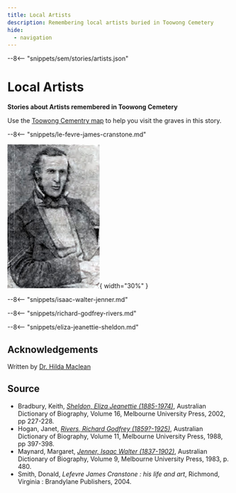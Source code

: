 ```yaml
---
title: Local Artists
description: Remembering local artists buried in Toowong Cemetery
hide:
  - navigation
---
```


--8<-- "snippets/sem/stories/artists.json"

# Local Artists 

**Stories about Artists remembered in Toowong Cemetery**

Use the [Toowong Cementry map](../index.md#toowong-cemetery-map) to help you visit the graves in this story.

<!--

???+ directions "Directions" 

    - walking directions
    
    ![image of headstone](le-fevre-james-cranstone-headstone.jpg)

-->

--8<-- "snippets/le-fevre-james-cranstone.md"

![Le Fevre James Cranstone](../assets/le-fevre-james-cranstone.jpg){ width="30%" }  

<!--

??? directions "Directions" 

    - walking directions
    
    ![Isaac Walter Jenner's headstone](isaac-walter-jenner.jpg)

-->

--8<-- "snippets/isaac-walter-jenner.md"

<!--

??? directions "Directions" 

    - walking directions
    
    ![Richard Godfrey Rivers headstone ](richard-godfrey-rivers.jpg)    
-->

--8<-- "snippets/richard-godfrey-rivers.md"

<!--

??? directions "Directions" 

    - walking directions
    
    ![Sheldon headstone](eliza-and-edwin-sheldon.jpg)   

-->

--8<-- "snippets/eliza-jeanettie-sheldon.md"

<!--

??? directions "Directions" 

    - walking directions back to the start

-->

## Acknowledgements

Written by [Dr. Hilda Maclean](https://www.linkedin.com/in/dr-hilda-maclean-4819a711/)

## Source

- Bradbury, Keith, *[Sheldon, Eliza Jeanettie (1885-1974)](https://adb.anu.edu.au/biography/sheldon-eliza-jeanettie-11673)*, Australian Dictionary of Biography, Volume 16, Melbourne University Press, 2002, pp 227-228.
- Hogan, Janet, *[Rivers, Richard Godfrey (1859?-1925)](https://adb.anu.edu.au/biography/rivers-richard-godfrey-8217)*, Australian Dictionary of Biography, Volume 11, Melbourne University Press, 1988, pp 397-398.
- Maynard, Margaret, *[Jenner, Isaac Walter (1837-1902)](https://adb.anu.edu.au/biography/jenner-isaac-walter-6838)*, Australian Dictionary of Biography, Volume 9, Melbourne University Press, 1983, p. 480.
- Smith, Donald, *Lefevre James Cranstone : his life and art*, Richmond, Virginia : Brandylane Publishers, 2004.

<!--
<div class="noprint" markdown="1">
## Brochure

**[Download this walk](../assets/guides/artists.pdf)** - designed to be printed and folded in half to make an A5 brochure.

</div>
-->
